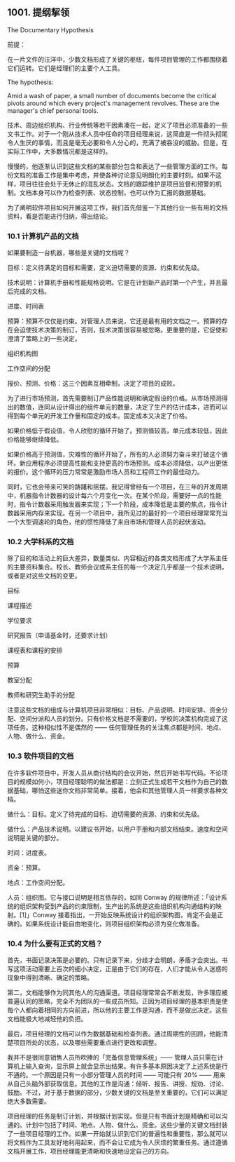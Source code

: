 ## 1001. 提纲挈领

The Documentary Hypothesis

前提：

在一片文件的汪洋中，少数文档形成了关键的枢纽，每件项目管理的工作都围绕着它们运转。它们是经理们的主要个人工具。

The hypothesis:

Amid a wash of paper, a small number of documents become the critical pivots around which every project's management revolves. These are the manager's chief personal tools.

技术、周边组织机构、行业传统等若干因素凑在一起，定义了项目必须准备的一些文书工作。对于一个刚从技术人员中任命的项目经理来说，这简直是一件彻头彻尾令人生厌的事情，而且是毫无必要和令人分心的，充满了被吞没的威胁。但是，在实际工作中，大多数情况都是这样的。

慢慢的，他逐渐认识到这些文档的某些部分包含和表达了一些管理方面的工作。每份文档的准备工作是集中考虑，并使各种讨论意见明朗化的主要时刻。如果不这样，项目往往会处于无休止的混乱状态。文档的跟踪维护是项目监督和预警的机制。文档本身可以作为检查列表、状态控制，也可以作为汇报的数据基础。

为了阐明软件项目如何开展这项工作，我们首先借鉴一下其他行业一些有用的文档资料，看是否能进行归纳，得出结论。

### 10.1 计算机产品的文档

如果要制造一台机器，哪些是关键的文档呢？

目标：定义待满足的目标和需要，定义迫切需要的资源、约束和优先级。

技术说明：计算机手册和性能规格说明。它是在计划新产品时第一个产生，并且最后完成的文档。

进度、时间表

预算：预算不仅仅是约束。对管理人员来说，它还是最有用的文档之一。预算的存在会迫使技术决策的制订，否则，技术决策很容易被忽略。更重要的是，它促使和澄清了策略上的一些决定。

组织机构图

工作空间的分配

报价、预测、价格：这三个因素互相牵制，决定了项目的成败。

为了进行市场预测，首先需要制订产品性能说明和确定假设的价格。从市场预测得出的数值，连同从设计得出的组件单元的数量，决定了生产的估计成本，进而可以得到每个单元的开发工作量和固定的成本。固定成本又决定了价格。

如果价格低于假设值，令人欣慰的循环开始了。预测值较高，单元成本较低，因此价格能够继续降低。

如果价格高于预测值，灾难性的循环开始了，所有的人必须努力奋斗来打破这个循环。新应用程序必须提高性能和支持更高的市场预测。成本必须降低，以产出更低的报价。这个循环的压力常常是激励市场人员和工程师工作的最佳动力。

同时，它也会带来可笑的踌躇和摇摆。我记得曾经有一个项目，在三年的开发周期中，机器指令计数器的设计每六个月变化一次。在某个阶段，需要好一点的性能时，指令计数器采用触发器来实现；下一个阶段，成本降低是主要的焦点，指令计数器采用内存来实现。在另一个项目中，我所见过的最好的一个项目经理常常充当一个大型调速轮的角色，他的惯性降低了来自市场和管理人员的起伏波动。

### 10.2 大学科系的文档

除了目的和活动上的巨大差异，数量类似、内容相近的各类文档形成了大学系主任的主要资料集合。校长、教师会议或系主任的每一个决定几乎都是一个技术说明，或者是对这些文档的变更。

目标

课程描述

学位要求

研究报告（申请基金时，还要求计划）

课程表和课程的安排

预算

教室分配

教师和研究生助手的分配

注意这些文档的组成与计算机项目非常相似：目标、产品说明、时间安排、资金分配、空间分派和人员的划分。只有价格文档是不需要的，学校的决策机构完成了这项任务。这种相似性不是偶然的 —— 任何管理任务的关注焦点都是时间、地点、人物、做什么、资金。

### 10.3 软件项目的文档

在许多软件项目中，开发人员从商讨结构的会议开始，然后开始书写代码。不论项目的规模如何小，项目经理聪明的做法都是：立刻正式生成若干文档作为自己的数据基础，哪怕这些迷你文档非常简单。接着，他会和其他管理人员一样要求各种文档。

做什么：目标。定义了待完成的目标、迫切需要的资源、约束和优先级。

做什么：产品技术说明。以建议书开始，以用户手册和内部文档结束。速度和空间说明是关键的部分。

时间：进度表。

资金：预算。

地点：工作空间分配。

人员：组织图。它与接口说明是相互依存的，如同 Conway 的规律所述：「设计系统的组织架构受到产品的约束限制，生产出的系统是这些组织机构沟通结构的映射。[1]」Conway 接着指出，一开始反映系统设计的组织架构图，肯定不会是正确的。如果系统设计能自由地变化，则项目组织架构必须为变化做准备。

### 10.4 为什么要有正式的文档？

首先，书面记录决策是必要的。只有记录下来，分歧才会明朗，矛盾才会突出。书写这项活动需要上百次的细小决定，正是由于它们的存在，人们才能从令人迷惑的现象中得到清晰、确定的策略。

第二，文档能够作为同其他人的沟通渠道。项目经理常常会不断发现，许多理应被普遍认同的策略，完全不为团队的一些成员所知。正因为项目经理的基本职责是使每个人都向着相同的方向前进，所以他的主要工作是沟通，而不是做出决定。这些文档能极大地减轻他的负担。

最后，项目经理的文档可以作为数据基础和检查列表。通过周期性的回顾，他能清楚项目所处的状态，以及哪些需要重点进行更改和调整。

我并不是很同意销售人员所吹捧的「完备信息管理系统」—— 管理人员只需在计算机上输入查询，显示屏上就会显示出结果。有许多基本原因决定了上述系统是行不通的。一个原因是只有一小部分管理人员的时间 —— 可能只有 20% —— 用来从自己头脑外部获取信息。其他的工作是沟通：倾听、报告、讲授、规劝、讨论、鼓励。不过，对于基于数据的部分，少数关键的文档是至关重要的，它们可以满足绝大多数需要。

项目经理的任务是制订计划，并根据计划实现。但是只有书面计划是精确和可以沟通的。计划中包括了时间、地点、人物、做什么、资金。这些少量的关键文档封装了一些项目经理的工作。如果一开始就认识到它们的普遍性和重要性，那么就可以将文档作为工具友好地利用起来，而不会让它成为令人厌烦的繁重任务。通过遵循文档开展工作，项目经理能更清晰和快速地设定自己的方向。